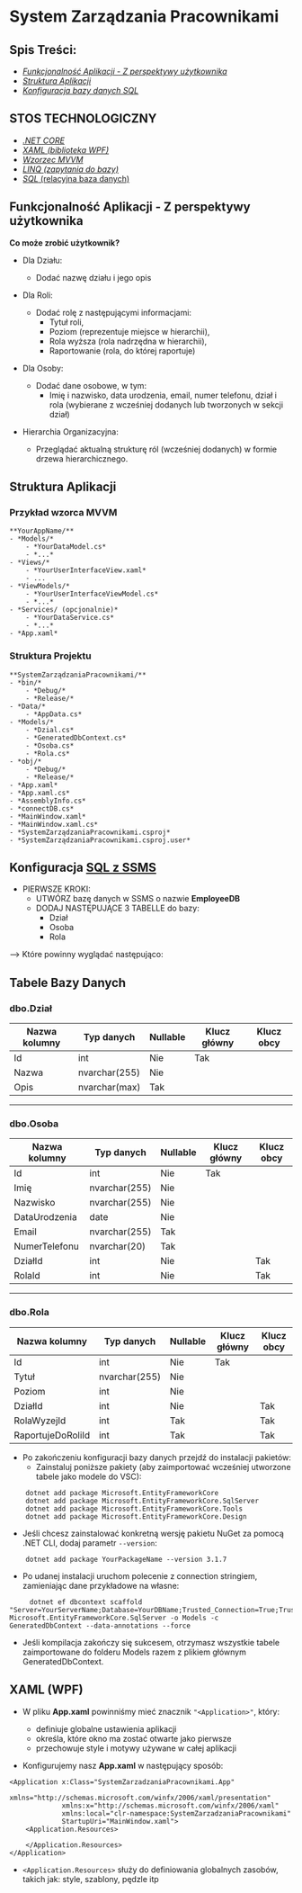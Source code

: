 # System Zarządzania Pracownikami

## Spis Treści:
- [*Funkcjonalność Aplikacji - Z perspektywy użytkownika*](#funkcjonalność-aplikacji---z-perspektywy-użytkownika)
- [*Struktura Aplikacji*](#struktura-aplikacji)
- [*Konfiguracja bazy danych SQL*](#konfiguracja-sql-z-ssms)


## STOS TECHNOLOGICZNY
- [*.NET CORE*](#)
- [*XAML (biblioteka WPF)*](#)
- [*Wzorzec MVVM*](#przykład-wzorca-mvvm )
- [*LINQ (zapytania do bazy)*](#)
- [*SQL* (relacyjna baza danych)](#tabele-bazy-danych)


## Funkcjonalność Aplikacji - Z perspektywy użytkownika

**Co może zrobić użytkownik?**
- Dla Działu:
    - Dodać nazwę działu i jego opis
     
- Dla Roli:
    - Dodać rolę z następującymi informacjami:
        - Tytuł roli,
        - Poziom (reprezentuje miejsce w hierarchii),
        - Rola wyższa (rola nadrzędna w hierarchii),
        - Raportowanie (rola, do której raportuje)

- Dla Osoby:
    - Dodać dane osobowe, w tym:
        - Imię i nazwisko, data urodzenia, email,
        numer telefonu, dział i rola (wybierane z wcześniej dodanych lub tworzonych w sekcji dział)

- Hierarchia Organizacyjna:
    - Przeglądać aktualną strukturę ról 
    (wcześniej dodanych) w formie drzewa hierarchicznego.

## Struktura Aplikacji

### Przykład wzorca MVVM 
    **YourAppName/**
    - *Models/*
        - *YourDataModel.cs*
        - *...*
    - *Views/*
        - *YourUserInterfaceView.xaml*
        - ...
    - *ViewModels/*
        - *YourUserInterfaceViewModel.cs*
        - *...*
    - *Services/ (opcjonalnie)*
        - *YourDataService.cs*
        - *...*
    - *App.xaml*

### Struktura Projektu
    **SystemZarządzaniaPracownikami/**
    - *bin/*
        - *Debug/*
        - *Release/*
    - *Data/*
        - *AppData.cs*
    - *Models/*
        - *Dzial.cs*
        - *GeneratedDbContext.cs*
        - *Osoba.cs*
        - *Rola.cs*
    - *obj/*
        - *Debug/*
        - *Release/*
    - *App.xaml*
    - *App.xaml.cs*
    - *AssemblyInfo.cs*
    - *connectDB.cs*
    - *MainWindow.xaml*
    - *MainWindow.xaml.cs*
    - *SystemZarządzaniaPracownikami.csproj*
    - *SystemZarządzaniaPracownikami.csproj.user*


## Konfiguracja [SQL z SSMS]()
- PIERWSZE KROKI:
    - UTWÓRZ bazę danych w SSMS o nazwie **EmployeeDB**
    - DODAJ NASTĘPUJĄCE 3 TABELLE do bazy:
        - Dział
        - Osoba
        - Rola

--> Które powinny wyglądać następująco:

## Tabele Bazy Danych

### dbo.Dział

| Nazwa kolumny | Typ danych     | Nullable | Klucz główny | Klucz obcy |
|---------------|----------------|----------|--------------|------------|
| Id            | int            | Nie      | Tak          |            |
| Nazwa         | nvarchar(255)  | Nie      |              |            |
| Opis          | nvarchar(max)  | Tak      |              |            |

---

### dbo.Osoba

| Nazwa kolumny   | Typ danych     | Nullable | Klucz główny | Klucz obcy |
|------------------|----------------|----------|--------------|------------|
| Id               | int            | Nie      | Tak          |            |
| Imię             | nvarchar(255)  | Nie      |              |            |
| Nazwisko         | nvarchar(255)  | Nie      |              |            |
| DataUrodzenia    | date           | Nie      |              |            |
| Email            | nvarchar(255)  | Tak      |              |            |
| NumerTelefonu    | nvarchar(20)   | Tak      |              |            |
| DziałId          | int            | Nie      |              | Tak        |
| RolaId           | int            | Nie      |              | Tak        |

---

### dbo.Rola

| Nazwa kolumny        | Typ danych     | Nullable | Klucz główny | Klucz obcy |
|----------------------|----------------|----------|--------------|------------|
| Id                   | int            | Nie      | Tak          |            |
| Tytuł                | nvarchar(255)  | Nie      |              |            |
| Poziom               | int            | Nie      |              |            |
| DziałId              | int            | Nie      |              | Tak        |
| RolaWyzejId          | int            | Tak      |              | Tak        |
| RaportujeDoRoliId    | int            | Tak      |              | Tak        |


- Po zakończeniu konfiguracji bazy danych przejdź do instalacji pakietów:
    - Zainstaluj poniższe pakiety (aby zaimportować wcześniej utworzone tabele jako modele do VSC):
```shell
    dotnet add package Microsoft.EntityFrameworkCore
    dotnet add package Microsoft.EntityFrameworkCore.SqlServer
    dotnet add package Microsoft.EntityFrameworkCore.Tools
    dotnet add package Microsoft.EntityFrameworkCore.Design

```
- Jeśli chcesz zainstalować konkretną wersję pakietu NuGet za pomocą .NET CLI, dodaj parametr `--version`:

```shell
    dotnet add package YourPackageName --version 3.1.7
```
- Po udanej instalacji uruchom polecenie z connection stringiem, zamieniając dane przykładowe na własne:

```shell
     dotnet ef dbcontext scaffold "Server=YourServerName;Database=YourDBName;Trusted_Connection=True;TrustServerCertificate=True;" Microsoft.EntityFrameworkCore.SqlServer -o Models -c GeneratedDbContext --data-annotations --force
```

- Jeśli kompilacja zakończy się sukcesem, otrzymasz wszystkie tabele zaimportowane do folderu Models razem z plikiem głównym GeneratedDbContext.


## XAML (WPF)

- W pliku **App.xaml** powinniśmy mieć znacznik `"<Application>"`, który:
    - definiuje globalne ustawienia aplikacji
    - określa, które okno ma zostać otwarte jako pierwsze
    - przechowuje style i motywy używane w całej aplikacji

- Konfigurujemy nasz **App.xaml** w następujący sposób:

```shell
<Application x:Class="SystemZarzadzaniaPracownikami.App"
             xmlns="http://schemas.microsoft.com/winfx/2006/xaml/presentation"
             xmlns:x="http://schemas.microsoft.com/winfx/2006/xaml"
             xmlns:local="clr-namespace:SystemZarzadzaniaPracownikami"
             StartupUri="MainWindow.xaml">
    <Application.Resources>
         
    </Application.Resources>
</Application>
```
- `<Application.Resources>` służy do definiowania globalnych zasobów, takich jak: style, szablony, pędzle itp